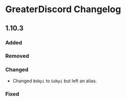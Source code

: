 # GreaterDiscord Changelog

## 1.10.3

### Added

### Removed

### Changed

- Changed `BdApi` to `GdApi` but left an alias.

### Fixed